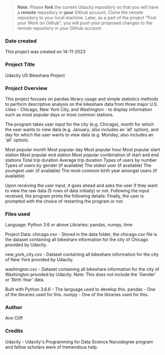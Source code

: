 >**Note**: Please **fork** the current Udacity repository so that you will have a **remote** repository in **your** Github account. Clone the remote repository to your local machine. Later, as a part of the project "Post your Work on Github", you will push your proposed changes to the remote repository in your Github account.

### Date created
This project was created on 14-11-2023

### Project Title
Udacity US Bikeshare Project

### Project Overview
This project focuses on pandas library usage and simple statistics methods to perform descriptive analysis on the bikeshare data from three major U.S. cities - Chicago, New York City, and Washington - to display information such as most popular days or most common stations.

The program takes user input for the city (e.g. Chicago), month for which the user wants to view data (e.g. January; also includes an 'all' option), and day for which the user wants to view data (e.g. Monday; also includes an 'all' option).

Most popular month
Most popular day
Most popular hour
Most popular start station
Most popular end station
Most popular combination of start and end stations
Total trip duration
Average trip duration
Types of users by number
Types of users by gender (if available)
The oldest user (if available)
The youngest user (if available)
The most common birth year amongst users (if available)

Upon receiving the user input, it goes ahead and asks the user if they want to view the raw data (5 rows of data initially) or not. Following the input received, the program prints the following details:
Finally, the user is prompted with the choice of restarting the program or not.

### Files used
Language: Python 3.6 or above
Libraries: pandas, numpy, time

Project Data:
chicago.csv - Stored in the data folder, the chicago.csv file is the dataset containing all bikeshare information for the city of Chicago provided by Udacity.

new_york_city.csv - Dataset containing all bikeshare information for the city of New York provided by Udacity.

washington.csv - Dataset containing all bikeshare information for the city of Washington provided by Udacity. Note: This does not include the 'Gender' or 'Birth Year' data.

Built with
Python 3.6.6 - The language used to develop this.
pandas - One of the libraries used for this.
numpy - One of the libraries used for this.

### Author
Ann Cliff

### Credits
Udacity - Udacity's Programming for Data Science Nanodegree program and fellow scholars were of tremendous help.


